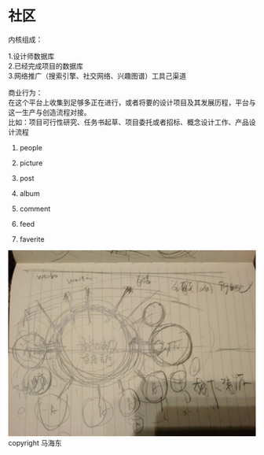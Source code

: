# 社区

内核组成：

1.设计师数据库   
2.已经完成项目的数据库   
3.网络推广（搜索引擎、社交网络、兴趣图谱）工具己渠道  

商业行为：  
在这个平台上收集到足够多正在进行，或者将要的设计项目及其发展历程，平台与这一生产与创造流程对接。  
比如：项目可行性研究、任务书起草、项目委托或者招标、概念设计工作、产品设计流程  



1. people
1. picture
1. post
1. album



1. comment
2. feed
3. faverite


![ikuku生态圈及市场拓展](10.pic.jpg)  
copyright 马海东 



